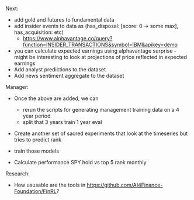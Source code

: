 Next:
* add gold and futures to fundamental data
* add insider events to data as (has_disposal: [score: 0 -> some max], has_acquisition: etc)
  * https://www.alphavantage.co/query?function=INSIDER_TRANSACTIONS&symbol=IBM&apikey=demo
* you can calculate expected earnings using alphavantage surprise - might be interesting to look at projections of price reflected in expected earnings
* Add analyst predictions to the dataset
* Add news sentiment aggregate to the dataset

Manager:

* Once the above are added, we can 
  * rerun the scripts for generating management training data on a 4 year period
  * split that 3 years train 1 year eval
* Create another set of sacred experiments that look at the timeseries but tries to predict rank 
* train those models

* Calculate performance SPY hold vs top 5 rank monthly

Research:
* How ususable are the tools in https://github.com/AI4Finance-Foundation/FinRL?